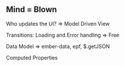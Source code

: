 ##  Mind = Blown

Who updates the UI? => Model Driven View

Transitions: Loading and Error handling => Free

Data Model => ember-data, epf, $.getJSON

Computed Properties
